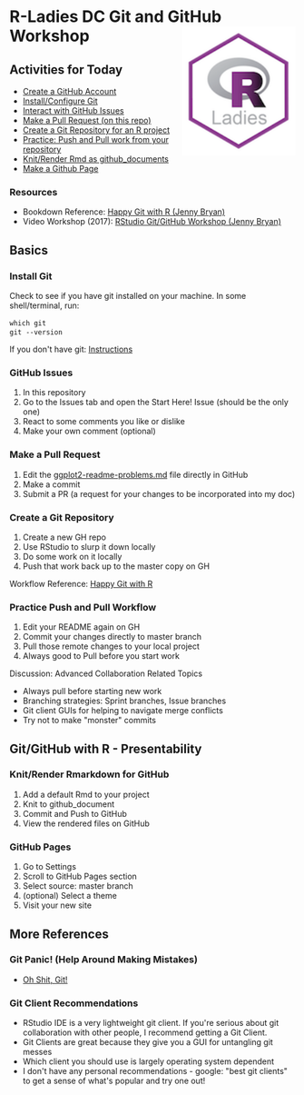 # R-Ladies DC Git and GitHub Workshop <img src="img/rladies.png" align="right" width=200/>

## Activities for Today

- [Create a GitHub Account](https://github.com/)
- [Install/Configure Git](https://github.com/kellobri/rladies-dc-github-wkshp#install-git)
- [Interact with GitHub Issues](https://github.com/kellobri/rladies-dc-github-wkshp#github-issues)
- [Make a Pull Request (on this repo)](https://github.com/kellobri/rladies-dc-github-wkshp#make-a-pull-request)
- [Create a Git Repository for an R project](https://github.com/kellobri/rladies-dc-github-wkshp#create-a-git-repository)
- [Practice: Push and Pull work from your repository](https://github.com/kellobri/rladies-dc-github-wkshp#practice-push-and-pull-workflow)
- [Knit/Render Rmd as github_documents](https://github.com/kellobri/rladies-dc-github-wkshp#knitrender-rmarkdown-for-github)
- [Make a Github Page](https://github.com/kellobri/rladies-dc-github-wkshp#github-pages)

### Resources

- Bookdown Reference: [Happy Git with R (Jenny Bryan)](http://happygitwithr.com/)
- Video Workshop (2017): [RStudio Git/GitHub Workshop (Jenny Bryan)](https://www.rstudio.com/resources/videos/happy-git-and-gihub-for-the-user-tutorial/)

## Basics

### Install Git

Check to see if you have git installed on your machine. In some shell/terminal, run:
```
which git
git --version
```

If you don't have git: [Instructions](http://happygitwithr.com/install-git.html#install-git) 

### GitHub Issues

1. In this repository
2. Go to the Issues tab and open the Start Here! Issue (should be the only one)
3. React to some comments you like or dislike 
4. Make your own comment (optional)

### Make a Pull Request

1. Edit the [ggplot2-readme-problems.md](https://github.com/kellobri/rladies-dc-github-wkshp/blob/master/ggplot2-readme-problems.md) file directly in GitHub
2. Make a commit
3. Submit a PR (a request for your changes to be incorporated into my doc)

### Create a Git Repository

1. Create a new GH repo
2. Use RStudio to slurp it down locally
3. Do some work on it locally
4. Push that work back up to the master copy on GH

Workflow Reference: [Happy Git with R](http://happygitwithr.com/new-github-first.html)

### Practice Push and Pull Workflow

1. Edit your README again on GH
2. Commit your changes directly to master branch
3. Pull those remote changes to your local project
4. Always good to Pull before you start work

Discussion: Advanced Collaboration Related Topics
- Always pull before starting new work 
- Branching strategies: Sprint branches, Issue branches
- Git client GUIs for helping to navigate merge conflicts
- Try not to make "monster" commits

## Git/GitHub with R - Presentability

### Knit/Render Rmarkdown for GitHub

1. Add a default Rmd to your project
2. Knit to github_document
3. Commit and Push to GitHub
4. View the rendered files on GitHub

### GitHub Pages

1. Go to Settings
2. Scroll to GitHub Pages section
3. Select source: master branch
4. (optional) Select a theme
5. Visit your new site

## More References

### Git Panic! (Help Around Making Mistakes)

- [Oh Shit, Git!](http://ohshitgit.com/)

### Git Client Recommendations

- RStudio IDE is a very lightweight git client. If you're serious about git collaboration with other people, I recommend getting a Git Client. 
- Git Clients are great because they give you a GUI for untangling git messes
- Which client you should use is largely operating system dependent
- I don't have any personal recommendations - google: "best git clients" to get a sense of what's popular and try one out!

